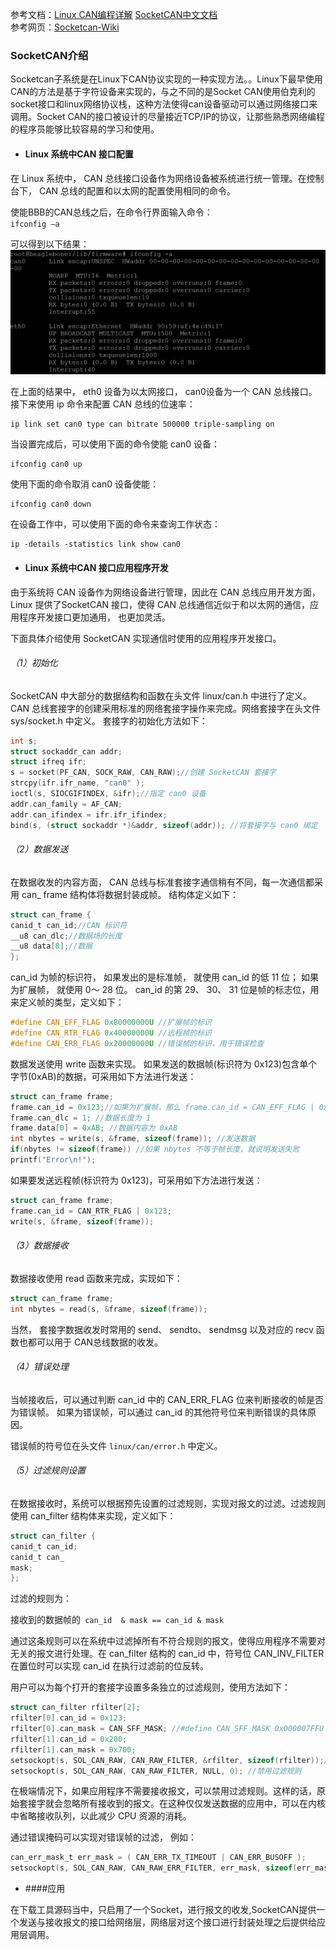 参考文档：[Linux CAN编程详解](http://velep.com/downloads?did=18)    [SocketCAN中文文档](http://blog.csdn.net/zhangxiaopeng0829/article/details/7646639])  
参考网页：[Socketcan-Wiki](https://en.wikipedia.org/wiki/SocketCAN)

### SocketCAN介绍

Socketcan子系统是在Linux下CAN协议实现的一种实现方法。。Linux下最早使用CAN的方法是基于字符设备来实现的，与之不同的是Socket CAN使用伯克利的socket接口和linux网络协议栈，这种方法使得can设备驱动可以通过网络接口来调用。Socket CAN的接口被设计的尽量接近TCP/IP的协议，让那些熟悉网络编程的程序员能够比较容易的学习和使用。

* #### Linux 系统中CAN 接口配置

在 Linux 系统中， CAN 总线接口设备作为网络设备被系统进行统一管理。在控制台下， CAN 总线的配置和以太网的配置使用相同的命令。

使能BBB的CAN总线之后，在命令行界面输入命令：  
`ifconfig –a`

可以得到以下结果：  
![](/assets/can.png)

在上面的结果中， eth0 设备为以太网接口， can0设备为一个 CAN 总线接口。接下来使用 ip 命令来配置 CAN 总线的位速率：

```
ip link set can0 type can bitrate 500000 triple-sampling on
```

当设置完成后，可以使用下面的命令使能 can0 设备：

```
ifconfig can0 up
```

使用下面的命令取消 can0 设备使能：

```
ifconfig can0 down
```

在设备工作中，可以使用下面的命令来查询工作状态：

```
ip -details -statistics link show can0
```

* #### Linux 系统中CAN 接口应用程序开发

由于系统将 CAN 设备作为网络设备进行管理，因此在 CAN 总线应用开发方面， Linux 提供了SocketCAN 接口，使得 CAN 总线通信近似于和以太网的通信，应用程序开发接口更加通用， 也更加灵活。

下面具体介绍使用 SocketCAN 实现通信时使用的应用程序开发接口。

###### （1）初始化

SocketCAN 中大部分的数据结构和函数在头文件 linux/can.h 中进行了定义。 CAN 总线套接字的创建采用标准的网络套接字操作来完成。网络套接字在头文件 sys/socket.h 中定义。 套接字的初始化方法如下：

```c
int s; 
struct sockaddr_can addr; 
struct ifreq ifr; 
s = socket(PF_CAN, SOCK_RAW, CAN_RAW);//创建 SocketCAN 套接字 
strcpy(ifr.ifr_name, "can0" ); 
ioctl(s, SIOCGIFINDEX, &ifr);//指定 can0 设备 
addr.can_family = AF_CAN; 
addr.can_ifindex = ifr.ifr_ifindex; 
bind(s, (struct sockaddr *)&addr, sizeof(addr)); //将套接字与 can0 绑定
```

###### （2）数据发送

在数据收发的内容方面， CAN 总线与标准套接字通信稍有不同，每一次通信都采用 can\_ frame 结构体将数据封装成帧。 结构体定义如下：
```c
struct can_frame {
canid_t can_id;//CAN 标识符
__u8 can_dlc;//数据场的长度
__u8 data[8];//数据
};
```


can_id 为帧的标识符， 如果发出的是标准帧， 就使用 can_id 的低 11 位； 如果为扩展帧， 就使用 0～ 28 位。 can_id 的第 29、 30、 31 位是帧的标志位，用来定义帧的类型，定义如下：
```c
#define CAN_EFF_FLAG 0x80000000U //扩展帧的标识
#define CAN_RTR_FLAG 0x40000000U //远程帧的标识
#define CAN_ERR_FLAG 0x20000000U //错误帧的标识，用于错误检查
```


数据发送使用 write 函数来实现。 如果发送的数据帧\(标识符为 0x123\)包含单个字节\(0xAB\)的数据，可采用如下方法进行发送：
```c
struct can_frame frame;
frame.can_id = 0x123;//如果为扩展帧，那么 frame.can_id = CAN_EFF_FLAG | 0x123;
frame.can_dlc = 1; //数据长度为 1
frame.data[0] = 0xAB; //数据内容为 0xAB
int nbytes = write(s, &frame, sizeof(frame)); //发送数据
if(nbytes != sizeof(frame)) //如果 nbytes 不等于帧长度，就说明发送失败
printf("Error\n!");
```
如果要发送远程帧\(标识符为 0x123\)，可采用如下方法进行发送：
```c
struct can_frame frame; 
frame.can_id = CAN_RTR_FLAG | 0x123; 
write(s, &frame, sizeof(frame));
```
###### （3）数据接收

数据接收使用 read 函数来完成，实现如下：
```c
struct can_frame frame; 
int nbytes = read(s, &frame, sizeof(frame));
```
当然， 套接字数据收发时常用的 send、 sendto、 sendmsg 以及对应的 recv 函数也都可以用于 CAN总线数据的收发。

###### （4）错误处理

当帧接收后，可以通过判断 can\_id 中的 CAN\_ERR\_FLAG 位来判断接收的帧是否为错误帧。 如果为错误帧，可以通过 can\_id 的其他符号位来判断错误的具体原因。

错误帧的符号位在头文件 `linux/can/error.h` 中定义。

###### （5）过滤规则设置

在数据接收时，系统可以根据预先设置的过滤规则，实现对报文的过滤。过滤规则使用 can\_filter 结构体来实现，定义如下：
```c
struct can_filter { 
canid_t can_id; 
canid_t can_
mask;
};
```
过滤的规则为：

接收到的数据帧的` can_id  & mask == can_id & mask`

通过这条规则可以在系统中过滤掉所有不符合规则的报文，使得应用程序不需要对无关的报文进行处理。在 can\_filter 结构的 can\_id 中，符号位 CAN\_INV\_FILTER 在置位时可以实现 can\_id 在执行过滤前的位反转。

用户可以为每个打开的套接字设置多条独立的过滤规则，使用方法如下：
```c
struct can_filter rfilter[2]; 
rfilter[0].can_id = 0x123; 
rfilter[0].can_mask = CAN_SFF_MASK; //#define CAN_SFF_MASK 0x000007FFU 
rfilter[1].can_id = 0x200; 
rfilter[1].can_mask = 0x700; 
setsockopt(s, SOL_CAN_RAW, CAN_RAW_FILTER, &rfilter, sizeof(rfilter));//设置规则
setsockopt(s, SOL_CAN_RAW, CAN_RAW_FILTER, NULL, 0); //禁用过滤规则
```

在极端情况下，如果应用程序不需要接收报文，可以禁用过滤规则。这样的话，原始套接字就会忽略所有接收到的报文。在这种仅仅发送数据的应用中，可以在内核中省略接收队列，以此减少 CPU 资源的消耗。

通过错误掩码可以实现对错误帧的过滤， 例如：
```c
can_err_mask_t err_mask = ( CAN_ERR_TX_TIMEOUT | CAN_ERR_BUSOFF ); 
setsockopt(s, SOL_CAN_RAW, CAN_RAW_ERR_FILTER, err_mask, sizeof(err_mask));
```
* ####应用

在下载工具源码当中，只启用了一个Socket，进行报文的收发,SocketCAN提供一个发送与接收报文的接口给网络层，网络层对这个接口进行封装处理之后提供给应用层调用。







